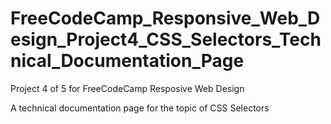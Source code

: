 # FreeCodeCamp_Responsive_Web_Design_Project4_CSS_Selectors_Technical_Documentation_Page
 Project 4 of 5 for FreeCodeCamp Resposive Web Design

A technical documentation page for the topic of CSS Selectors